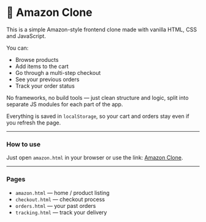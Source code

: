 # 🛒 Amazon Clone

This is a simple Amazon-style frontend clone made with vanilla HTML, CSS and JavaScript.

You can:
- Browse products
- Add items to the cart
- Go through a multi-step checkout
- See your previous orders
- Track your order status

No frameworks, no build tools — just clean structure and logic, split into separate JS modules for each part of the app.

Everything is saved in `localStorage`, so your cart and orders stay even if you refresh the page.

---

### How to use

Just open `amazon.html` in your browser or use the link: [Amazon Clone](https://crvckxxjvck.github.io/amazon-clone).

---

### Pages

- `amazon.html` — home / product listing
- `checkout.html` — checkout process
- `orders.html` — your past orders
- `tracking.html` — track your delivery

